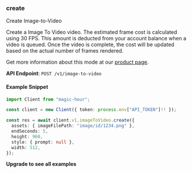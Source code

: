
### create <a name="create"></a>
Create Image-to-Video

Create a Image To Video video. The estimated frame cost is calculated using 30 FPS. This amount is deducted from your account balance when a video is queued. Once the video is complete, the cost will be updated based on the actual number of frames rendered.
  
Get more information about this mode at our [product page](/products/image-to-video).
  

**API Endpoint**: `POST /v1/image-to-video`

#### Example Snippet

```typescript
import Client from "magic-hour";

const client = new Client({ token: process.env["API_TOKEN"]!! });

const res = await client.v1.imageToVideo.create({
  assets: { imageFilePath: "image/id/1234.png" },
  endSeconds: 5,
  height: 960,
  style: { prompt: null },
  width: 512,
});
```

**Upgrade to see all examples**
